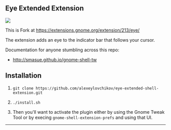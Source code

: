 ## Eye Extended Extension

![](img/vpn.png) 

This is Fork at https://extensions.gnome.org/extension/213/eye/

The extension adds an eye to the indicator bar that follows your cursor.

Documentation for anyone stumbling across this repo:

* http://smasue.github.io/gnome-shell-tw

## Installation

1. `git clone https://github.com/alexeylovchikov/eye-extended-shell-extension.git`
2. `./install.sh`

3. Then you'll want to activate the plugin either by using the Gnome Tweak Tool or by execing `gnome-shell-extension-prefs` and using that UI.

---
